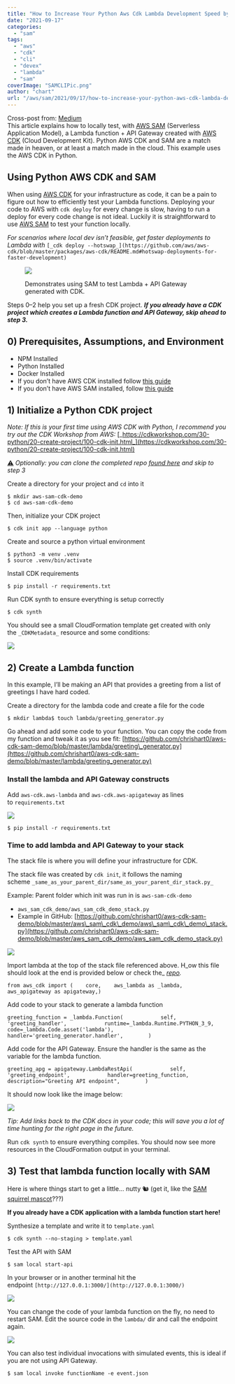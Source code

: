 ```yaml
---
title: "How to Increase Your Python Aws Cdk Lambda Development Speed by Testing Locally with AWS SAM"
date: "2021-09-17"
categories: 
  - "sam"
tags: 
  - "aws"
  - "cdk"
  - "cli"
  - "devex"
  - "lambda"
  - "sam"
coverImage: "SAMCLIPic.png"
author: "chart"
url: "/aws/sam/2021/09/17/how-to-increase-your-python-aws-cdk-lambda-development-speed-by-testing-locally-with-aws-sam/"
---
```


Cross-post from: [Medium](https://medium.com/contino-engineering/increase-your-aws-cdk-lambda-development-speed-by-testing-locally-with-aws-sam-48a70987515c)  
This article explains how to locally test, with [AWS SAM](https://aws.amazon.com/serverless/sam/) (Serverless Application Model), a Lambda function + API Gateway created with [AWS CDK](https://aws.amazon.com/cdk/) (Cloud Development Kit). Python AWS CDK and SAM are a match made in heaven, or at least a match made in the cloud. This example uses the AWS CDK in Python.

## Using Python AWS CDK and SAM

When using [AWS CDK](https://aws.amazon.com/cdk/) for your infrastructure as code, it can be a pain to figure out how to efficiently test your Lambda functions. Deploying your code to AWS with `cdk deploy` for every change is slow, having to run a deploy for every code change is not ideal. Luckily it is straightforward to use [AWS SAM](https://aws.amazon.com/serverless/sam/) to test your function locally.

_For scenarios where local dev isn’t feasible, get faster deployments to Lambda with_ `[_cdk deploy --hotswap_](https://github.com/aws/aws-cdk/blob/master/packages/aws-cdk/README.md#hotswap-deployments-for-faster-development)`

<figure>

![](/images/1*4ww7GVMA_oAUNthzU8u3-w.gif)

<figcaption>

Demonstrates using SAM to test Lambda + API Gateway generated with CDK.  


</figcaption>

</figure>

Steps 0–2 help you set up a fresh CDK project. **_If you already have a CDK project which creates a Lambda function and API Gateway, skip ahead to step 3._**

## 0) Prerequisites, Assumptions, and Environment

- NPM Installed
- Python Installed
- Docker Installed
- If you don’t have AWS CDK installed follow [this guide](https://docs.aws.amazon.com/cdk/latest/guide/getting_started.html)
- If you don’t have AWS SAM installed, follow [this guide](https://docs.aws.amazon.com/serverless-application-model/latest/developerguide/serverless-sam-cli-install.html)

## 1) Initialize a Python CDK project

_Note: If this is your first time using AWS CDK with Python, I recommend you try out the CDK Workshop from AWS:_ [_https://cdkworkshop.com/30-python/20-create-project/100-cdk-init.html_](https://cdkworkshop.com/30-python/20-create-project/100-cdk-init.html)

[⚠️](https://emojipedia.org/warning/) _Optionally: you can clone the completed repo_ [_found here_](https://github.com/chrishart0/aws-cdk-sam-demo) _and skip to step 3_

Create a directory for your project and `cd` into it

```
$ mkdir aws-sam-cdk-demo
$ cd aws-sam-cdk-demo
```

Then, initialize your CDK project

```
$ cdk init app --language python
```

Create and source a python virtual environment

```
$ python3 -m venv .venv
$ source .venv/bin/activate
```

Install CDK requirements

```
$ pip install -r requirements.txt
```

Run CDK synth to ensure everything is setup correctly

```
$ cdk synth
```

You should see a small CloudFormation template get created with only the `_CDKMetadata_` resource and some conditions:

![](/images/0_aTxrVDLx6iCPVVa2.png)

## 2) Create a Lambda function

In this example, I’ll be making an API that provides a greeting from a list of greetings I have hard coded.

Create a directory for the lambda code and create a file for the code

```
$ mkdir lambda$ touch lambda/greeting_generator.py
```

Go ahead and add some code to your function. You can copy the code from my function and tweak it as you see fit: [https://github.com/chrishart0/aws-cdk-sam-demo/blob/master/lambda/greeting\_generator.py](https://github.com/chrishart0/aws-cdk-sam-demo/blob/master/lambda/greeting_generator.py)

### Install the lambda and API Gateway constructs

Add `aws-cdk.aws-lambda` and `aws-cdk.aws-apigateway` as lines to `requirements.txt`

![](https://miro.medium.com/max/697/0*BQzXAMgecWxaWOq_)

```
$ pip install -r requirements.txt
```

### Time to add lambda and API Gateway to your stack

The stack file is where you will define your infrastructure for CDK.

The stack file was created by `cdk init`, it follows the naming scheme `_same_as_your_parent_dir/same_as_your_parent_dir_stack.py_`

Example: Parent folder which init was run in is `aws-sam-cdk-demo`

- `aws_sam_cdk_demo/aws_sam_cdk_demo_stack.py`
- Example in GitHub: [https://github.com/chrishart0/aws-cdk-sam-demo/blob/master/aws\_sam\_cdk\_demo/aws\_sam\_cdk\_demo\_stack.py](https://github.com/chrishart0/aws-cdk-sam-demo/blob/master/aws_sam_cdk_demo/aws_sam_cdk_demo_stack.py)

![](/images/0_Po0SnfPw7IHyYBwj.png)

Import lambda at the top of the stack file referenced above. H_ow this file should look at the end is provided below or check the_ [_repo_](https://github.com/chrishart0/aws-cdk-sam-demo/blob/master/aws_sam_cdk_demo/aws_sam_cdk_demo_stack.py)_._

```
from aws_cdk import (    core,    aws_lambda as _lambda,    aws_apigateway as apigateway,)
```

Add code to your stack to generate a lambda function

```
greeting_function = _lambda.Function(            self, 'greeting_handler',            runtime=_lambda.Runtime.PYTHON_3_9,            code=_lambda.Code.asset('lambda'),            handler='greeting_generator.handler',        )
```

Add code for the API Gateway. Ensure the handler is the same as the variable for the lambda function.

```
greeting_apg = apigateway.LambdaRestApi(            self, 'greeting_endpoint',            handler=greeting_function,            description="Greeting API endpoint",        )
```

It should now look like the image below:

![](/images/0_6eFF66B3CNLjSZzF.png)

_Tip: Add links back to the CDK docs in your code; this will save you a lot of time hunting for the right page in the future._

Run `cdk synth` to ensure everything compiles. You should now see more resources in the CloudFormation output in your terminal.

## 3) Test that lambda function locally with SAM

Here is where things start to get a little… nutty 🐿️ (get it, like the [SAM squirrel mascot](https://aws.amazon.com/serverless/build-a-web-app/)???)

**If you already have a CDK application with a lambda function start here!**

Synthesize a template and write it to `template.yaml`

```
$ cdk synth --no-staging > template.yaml
```

Test the API with SAM

```
$ sam local start-api
```

In your browser or in another terminal hit the endpoint `[http://127.0.0.1:3000/](http://127.0.0.1:3000/)`

![](https://miro.medium.com/max/700/0*TuNWoXg5UeNWHFfX)

You can change the code of your lambda function on the fly, no need to restart SAM. Edit the source code in the `lambda/` dir and call the endpoint again.

![](https://miro.medium.com/max/700/0*ACKl3sNfcgrMqBrq)

You can also test individual invocations with simulated events, this is ideal if you are not using API Gateway.

```
$ sam local invoke functionName -e event.json
```
